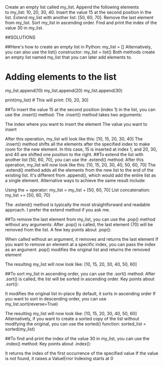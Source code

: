 Create an empty list called my_list.
Append the following elements to my_list: 10, 20, 30, 40.
Insert the value 15 at the second position in the list.
Extend my_list with another list: [50, 60, 70].
Remove the last element from my_list.
Sort my_list in ascending order.
Find and print the index of the value 30 in my_list.

##SOLUTIONS

##Here's how to create an empty list in Python:
my_list = []
Alternatively, you can also use the list() constructor:
my_list = list()
Both methods create an empty list named my_list that you can later add elements to.


# Adding elements to the list
my_list.append(10)
my_list.append(20)
my_list.append(30)

print(my_list)  # This will print: [10, 20, 30]

##To insert the value 15 at the second position (index 1) in the list, you can use the .insert() method:
The .insert() method takes two arguments:

The index where you want to insert the element
The value you want to insert

After this operation, my_list will look like this: [10, 15, 20, 30, 40]
The .insert() method shifts all the elements after the specified index to make room for the new element. In this case, 15 is inserted at index 1, and 20, 30, and 40 are shifted one position to the right.
##To extend the list with another list [50, 60, 70], you can use the .extend() method:
After this operation, my_list will now look like this: [10, 15, 20, 30, 40, 50, 60, 70]
The .extend() method adds all the elements from the new list to the end of the existing list. It's different from .append(), which would add the entire list as a single element.
Alternative ways to achieve the same result include:

Using the + operator: my_list = my_list + [50, 60, 70]
List concatenation: my_list += [50, 60, 70]

The .extend() method is typically the most straightforward and readable approach. I prefer the extend method if you ask me.

##To remove the last element from my_list, you can use the .pop() method without any arguments:
After .pop() is called, the last element (70) will be removed from the list.
A few key points about .pop():

When called without an argument, it removes and returns the last element
If you want to remove an element at a specific index, you can pass the index as an argument
.pop() modifies the original list and returns the removed element

The resulting my_list will now look like: [10, 15, 20, 30, 40, 50, 60]

##To sort my_list in ascending order, you can use the .sort() method:
After .sort() is called, the list will be sorted in ascending order.
Key points about .sort():

It modifies the original list in-place
By default, it sorts in ascending order
If you want to sort in descending order, you can use my_list.sort(reverse=True)

The resulting my_list will now look like: [10, 15, 20, 30, 40, 50, 60]
Alternatively, if you want to create a sorted copy of the list without modifying the original, you can use the sorted() function:
sorted_list = sorted(my_list)

##To find and print the index of the value 30 in my_list, you can use the .index() method:
Key points about .index():

It returns the index of the first occurrence of the specified value
If the value is not found, it raises a ValueError
Indexing starts at 0


